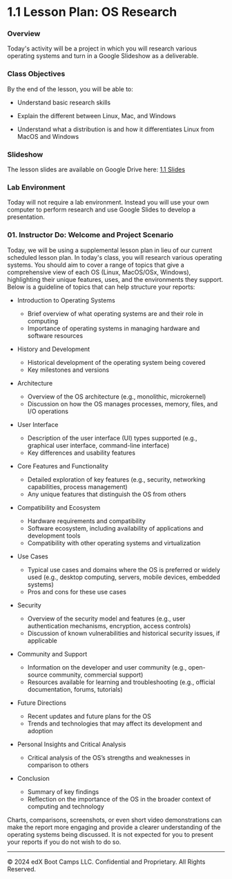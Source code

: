 # 1.1 Lesson Plan: OS Research

### Overview

Today's activity will be a project in which you will research various operating systems and turn in a Google Slideshow as a deliverable.

### Class Objectives

By the end of the lesson, you will be able to:

- Understand basic research skills

- Explain the different between Linux, Mac, and Windows

- Understand what a distribution is and how it differentiates Linux from MacOS and Windows

### Slideshow

The lesson slides are available on Google Drive here: [1.1 Slides](https://docs.google.com/presentation/d/1fqxUYKlJ49zm55RrYIVQ0Lt6tbyO47MYTrjfwsswdjc/edit#slide=id.g2c265dbf074_0_1014)

### Lab Environment

Today will not require a lab environment. Instead you will use your own computer to perform research and use Google Slides to develop a presentation.

### 01. Instructor Do: Welcome and Project Scenario

Today, we will be using a supplemental lesson plan in lieu of our current scheduled lesson plan. In today's class, you will research various operating systems. You should aim to cover a range of topics that give a comprehensive view of each OS (Linux, MacOS/OSx, Windows), highlighting their unique features, uses, and the environments they support. Below is a guideline of topics that can help structure your reports:

- Introduction to Operating Systems
	- Brief overview of what operating systems are and their role in computing
	- Importance of operating systems in managing hardware and software resources

- History and Development
	- Historical development of the operating system being covered
	- Key milestones and versions

- Architecture
	- Overview of the OS architecture (e.g., monolithic, microkernel)
	- Discussion on how the OS manages processes, memory, files, and I/O operations

- User Interface
	- Description of the user interface (UI) types supported (e.g., graphical user interface, command-line interface)
	- Key differences and usability features

- Core Features and Functionality
	- Detailed exploration of key features (e.g., security, networking capabilities, process management)
	- Any unique features that distinguish the OS from others

- Compatibility and Ecosystem
	- Hardware requirements and compatibility
	- Software ecosystem, including availability of applications and development tools
	- Compatibility with other operating systems and virtualization

- Use Cases
	- Typical use cases and domains where the OS is preferred or widely used (e.g., desktop computing, servers, mobile devices, embedded systems)
	- Pros and cons for these use cases

- Security
	- Overview of the security model and features (e.g., user authentication mechanisms, encryption, access controls)
	- Discussion of known vulnerabilities and historical security issues, if applicable

- Community and Support
	- Information on the developer and user community (e.g., open-source community, commercial support)
	- Resources available for learning and troubleshooting (e.g., official documentation, forums, tutorials)

- Future Directions
	- Recent updates and future plans for the OS
	- Trends and technologies that may affect its development and adoption

- Personal Insights and Critical Analysis
	- Critical analysis of the OS’s strengths and weaknesses in comparison to others

- Conclusion
	- Summary of key findings
	- Reflection on the importance of the OS in the broader context of computing and technology

Charts, comparisons, screenshots, or even short video demonstrations can make the report more engaging and provide a clearer understanding of the operating systems being discussed. It is not expected for you to present your reports if you do not wish to do so.

------------

© 2024 edX Boot Camps LLC. Confidential and Proprietary. All Rights Reserved.
